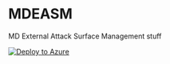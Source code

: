 # MDEASM
 MD External Attack Surface Management stuff

[![Deploy to Azure](https://aka.ms/deploytoazurebutton)](https://portal.azure.com/#create/Microsoft.Template/uri/https%3A%2F%2Fraw.githubusercontent.com%2Ffer39e4f%2FMDEASM%2Fmain%2FWorkbook%2Fmdeasm_workbook_template.json)
